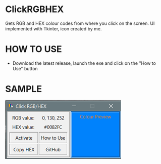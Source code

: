 # ClickRGBHEX
Gets RGB and HEX colour codes from where you click on the screen. 
UI implemented with Tkinter, icon created by me.

# HOW TO USE
- Download the latest release, launch the exe and click on the "How to Use" button

# SAMPLE
![screenshot](/screenshots/sample.png)
